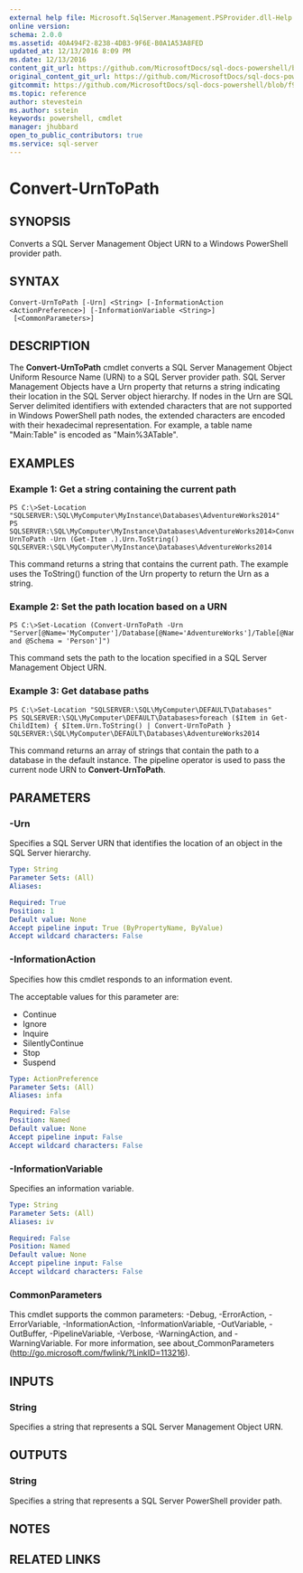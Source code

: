```yaml
---
external help file: Microsoft.SqlServer.Management.PSProvider.dll-Help.xml
online version: 
schema: 2.0.0
ms.assetid: 40A494F2-8238-4DB3-9F6E-B0A1A53A8FED
updated_at: 12/13/2016 8:09 PM
ms.date: 12/13/2016
content_git_url: https://github.com/MicrosoftDocs/sql-docs-powershell/blob/live/sqlserver-cmdlets/sqlserver-module/vlatest/Convert-UrnToPath.md
original_content_git_url: https://github.com/MicrosoftDocs/sql-docs-powershell/blob/live/sqlserver-cmdlets/sqlserver-module/vlatest/Convert-UrnToPath.md
gitcommit: https://github.com/MicrosoftDocs/sql-docs-powershell/blob/f97823fbeb2d71358573a8e4b5c2c322a3a5c138/sqlserver-cmdlets/sqlserver-module/vlatest/Convert-UrnToPath.md
ms.topic: reference
author: stevestein
ms.author: sstein
keywords: powershell, cmdlet
manager: jhubbard
open_to_public_contributors: true
ms.service: sql-server
---
```


# Convert-UrnToPath

## SYNOPSIS
Converts a SQL Server Management Object URN to a Windows PowerShell provider path.

## SYNTAX

```
Convert-UrnToPath [-Urn] <String> [-InformationAction <ActionPreference>] [-InformationVariable <String>]
 [<CommonParameters>]
```

## DESCRIPTION
The **Convert-UrnToPath** cmdlet converts a SQL Server Management Object Uniform Resource Name (URN) to a SQL Server provider path.
SQL Server Management Objects have a Urn property that returns a string indicating their location in the SQL Server object hierarchy.
If nodes in the Urn are SQL Server delimited identifiers with extended characters that are not supported in Windows PowerShell path nodes, the extended characters are encoded with their hexadecimal representation.
For example, a table name "Main:Table" is encoded as "Main%3ATable".

## EXAMPLES

### Example 1: Get a string containing the current path
```
PS C:\>Set-Location "SQLSERVER:\SQL\MyComputer\MyInstance\Databases\AdventureWorks2014"
PS SQLSERVER:\SQL\MyComputer\MyInstance\Databases\AdventureWorks2014>Convert-UrnToPath -Urn (Get-Item .).Urn.ToString()
SQLSERVER:\SQL\MyComputer\MyInstance\Databases\AdventureWorks2014
```

This command returns a string that contains the current path.
The example uses the ToString() function of the Urn property to return the Urn as a string.

### Example 2: Set the path location based on a URN
```
PS C:\>Set-Location (Convert-UrnToPath -Urn "Server[@Name='MyComputer']/Database[@Name='AdventureWorks']/Table[@Name='Address' and @Schema = 'Person']")
```

This command sets the path to the location specified in a SQL Server Management Object URN.

### Example 3: Get database paths
```
PS C:\>Set-Location "SQLSERVER:\SQL\MyComputer\DEFAULT\Databases"
PS SQLSERVER:\SQL\MyComputer\DEFAULT\Databases>foreach ($Item in Get-ChildItem) { $Item.Urn.ToString() | Convert-UrnToPath }
SQLSERVER:\SQL\MyComputer\DEFAULT\Databases\AdventureWorks2014
```

This command returns an array of strings that contain the path to a database in the default instance.
The pipeline operator is used to pass the current node URN to **Convert-UrnToPath**.

## PARAMETERS

### -Urn
Specifies a SQL Server URN that identifies the location of an object in the SQL Server hierarchy.

```yaml
Type: String
Parameter Sets: (All)
Aliases: 

Required: True
Position: 1
Default value: None
Accept pipeline input: True (ByPropertyName, ByValue)
Accept wildcard characters: False
```

### -InformationAction
Specifies how this cmdlet responds to an information event.

The acceptable values for this parameter are:

- Continue
- Ignore
- Inquire
- SilentlyContinue
- Stop
- Suspend

```yaml
Type: ActionPreference
Parameter Sets: (All)
Aliases: infa

Required: False
Position: Named
Default value: None
Accept pipeline input: False
Accept wildcard characters: False
```

### -InformationVariable
Specifies an information variable.

```yaml
Type: String
Parameter Sets: (All)
Aliases: iv

Required: False
Position: Named
Default value: None
Accept pipeline input: False
Accept wildcard characters: False
```

### CommonParameters
This cmdlet supports the common parameters: -Debug, -ErrorAction, -ErrorVariable, -InformationAction, -InformationVariable, -OutVariable, -OutBuffer, -PipelineVariable, -Verbose, -WarningAction, and -WarningVariable. For more information, see about_CommonParameters (http://go.microsoft.com/fwlink/?LinkID=113216).

## INPUTS

### String
Specifies a string that represents a SQL Server Management Object URN.

## OUTPUTS

### String
Specifies a string that represents a SQL Server PowerShell provider path.

## NOTES

## RELATED LINKS


